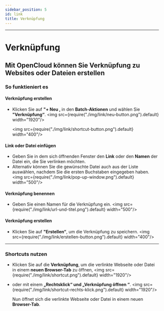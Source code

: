 ```yaml
---
sidebar_position: 5
id: link
title: Verknüpfung
---
```


---

# Verknüpfung

## Mit OpenCloud können Sie Verknüpfung zu Websites oder Dateien erstellen

### So funktieniert es

#### Verknüpfung erstellen

- Klicken Sie auf **"+ Neu ‚** in den **Batch-Aktionen** und wählen Sie **"Verknüpfung“**.
  <img src={require("./img/link/neu-button.png").default} width="1920"/>

  <img src={require("./img/link/shortcut-button.png").default} width="400"/>

#### Link oder Datei einfügen

- Geben Sie in dem sich öffnenden Fenster den **Link** oder den **Namen** der Datei ein, die Sie verlinken möchten.
- Alternativ können Sie die gewünschte Datei auch aus der Liste auswählen, nachdem Sie die ersten Buchstaben eingegeben haben.
  <img src={require("./img/link/pop-up-window.png").default} width="500"/>

#### Verknüpfung benennen

- Geben Sie einen Namen für die Verknüpfung ein.
  <img src={require("./img/link/url-und-titel.png").default} width="500"/>

#### Verknüpfung erstellen

- Klicken Sie auf **"Erstellen“**, um die Verknüpfung zu speichern.
  <img src={require("./img/link/erstellen-button.png").default} width="400"/>

---

### Shortcuts nutzen

- Klicken Sie auf die **Verknüpfung**, um die verlinkte Webseite oder Datei in einem **neuen Browser-Tab** zu öffnen,
  <img src={require("./img/link/shortcut.png").default} width="1920"/>
- oder mit einem **„Rechtsklick“ und „Verknüpfung öffnen “**.
  <img src={require("./img/link/shortcut-rechts-klick.png").default} width="1920"/>

  Nun öffnet sich die verlinkte Webseite oder Datei in einem neuen **Browser-Tab**.
